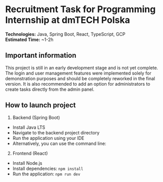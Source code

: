 # Recruitment Task for Programming Internship at dmTECH Polska
 
**Technologies:** Java, Spring Boot, React, TypeScript, GCP  
**Estimated Time:** ~1-2h  
 

 
## Important information

This project is still in an early development stage and is not yet complete.
The login and user management features were implemented solely for demonstration purposes and should be completely reworked in the final version.
It is also recommended to add an option for administrators to create tasks directly from the admin panel.

## How to launch project

 1) Backend (Spring Boot)
- Install Java LTS
- Navigate to the backend project directory
- Run the application using your IDE
- Alternatively, you can use the command line:
 2) Frontend (React)
- Install Node.js
- Install dependencies:
```npm install```
- Run the application:
```npm run dev```



 
